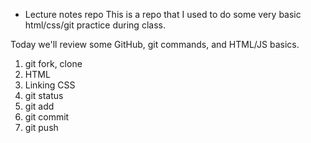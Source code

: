 * Lecture notes repo
This is a repo that I used to do some very basic html/css/git practice during class.


Today we'll review some GitHub, git commands, and HTML/JS basics.

1. git fork, clone
2. HTML
3. Linking CSS
4. git status
5. git add
6. git commit
7. git push
